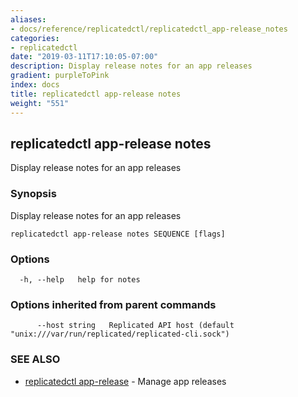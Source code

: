```yaml
---
aliases:
- docs/reference/replicatedctl/replicatedctl_app-release_notes
categories:
- replicatedctl
date: "2019-03-11T17:10:05-07:00"
description: Display release notes for an app releases
gradient: purpleToPink
index: docs
title: replicatedctl app-release notes
weight: "551"
---
```


## replicatedctl app-release notes

Display release notes for an app releases

### Synopsis

Display release notes for an app releases

```
replicatedctl app-release notes SEQUENCE [flags]
```

### Options

```
  -h, --help   help for notes
```

### Options inherited from parent commands

```
      --host string   Replicated API host (default "unix:///var/run/replicated/replicated-cli.sock")
```

### SEE ALSO

* [replicatedctl app-release](/api/replicatedctl/replicatedctl_app-release/)	 - Manage app releases

